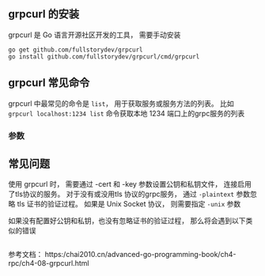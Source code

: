 ## grpcurl 的安装
grpcurl 是 Go 语言开源社区开发的工具， 需要手动安装
```
go get github.com/fullstorydev/grpcurl
go install github.com/fullstorydev/grpcurl/cmd/grpcurl
```

## grpcurl 常见命令
grpcurl 中最常见的命令是 `list`， 用于获取服务或服务方法的列表。 比如 `grpcurl localhost:1234 list` 命令获取本地 1234 端口上的grpc服务的列表
### 参数

## 常见问题
使用 grpcurl 时， 需要通过 -cert 和 -key 参数设置公钥和私钥文件， 连接启用了tls协议的服务。 对于没有或没用tls 协议的grpc服务， 通过 `-plaintext` 参数忽略 tls 证书的验证过程。 如果是 Unix Socket 协议， 则需要指定 `-unix` 参数

如果没有配置好公钥和私钥，也没有忽略证书的验证过程， 那么将会遇到以下类似的错误
```

```


参考文档： https:/chai2010.cn/advanced-go-programming-book/ch4-rpc/ch4-08-grpcurl.html